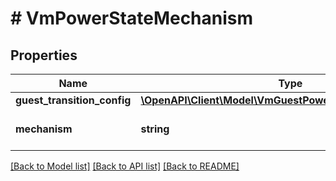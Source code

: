 # # VmPowerStateMechanism

## Properties

Name | Type | Description | Notes
------------ | ------------- | ------------- | -------------
**guest_transition_config** | [**\OpenAPI\Client\Model\VmGuestPowerStateTransitionConfig**](VmGuestPowerStateTransitionConfig.md) |  | [optional]
**mechanism** | **string** | Power state mechanism (ACPI/GUEST/HARD). | [optional]

[[Back to Model list]](../../README.md#models) [[Back to API list]](../../README.md#endpoints) [[Back to README]](../../README.md)

